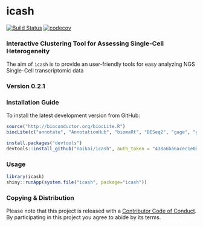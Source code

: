 # icash 

[![Build Status](https://travis-ci.com/naikai/icash.svg?token=qigAqQi4xmKjKDqnm97n&branch=master)](https://travis-ci.com/naikai/icash)
[![codecov](https://codecov.io/gh/naikai/icash/branch/master/graph/badge.svg?token=WEipAvcFMf)](https://codecov.io/gh/naikai/icash)

### **I**nteractive **C**lustering Tool for **A**ssessing **S**ingle-Cell **H**eterogeneity
The aim of `icash` is to provide an user-friendly tools for easy analyzing NGS Single-Cell transcriptomic data

### Version 0.2.1

### Installation Guide
To install the latest development version from GitHub:
```R
source("http://bioconductor.org/biocLite.R")
biocLite(c("annotate", "AnnotationHub", "biomaRt", "DESeq2", "gage", "gageData", "GO.db", "pathview"))

install.packages("devtools")
devtools::install_github("naikai/icash", auth_token = "438a6ba6acec1e0a0b3550986f83f42d88b941f9")
```

### Usage 
```R
library(icash)
shiny::runApp(system.file("icash", package="icash"))
```

### Copying & Distribution
Please note that this project is released with a [Contributor Code of Conduct](CONDUCT.md). By participating in this project you agree to abide by its terms.
